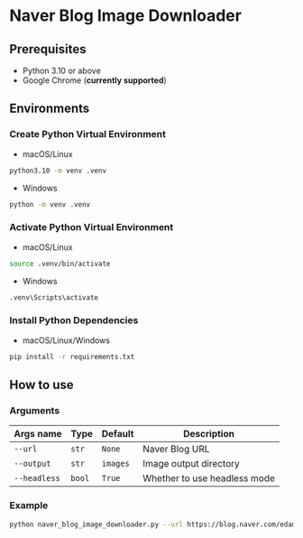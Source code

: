 # Naver Blog Image Downloader

## Prerequisites

* Python 3.10 or above
* Google Chrome (**currently supported**)

## Environments

### Create Python Virtual Environment

* macOS/Linux

```bash
python3.10 -m venv .venv
```

* Windows

```bash
python -m venv .venv
```

### Activate Python Virtual Environment

* macOS/Linux

```bash
source .venv/bin/activate
```

* Windows

```bash
.venv\Scripts\activate
```

### Install Python Dependencies

* macOS/Linux/Windows

```bash
pip install -r requirements.txt
```

## How to use

### Arguments

| Args name    | Type   | Default  | Description                  |
|--------------|--------|----------|------------------------------|
| `--url`      | `str`  | `None`   | Naver Blog URL               |
| `--output`   | `str`  | `images` | Image output directory       |
| `--headless` | `bool` | `True`   | Whether to use headless mode |

### Example

```bash
python naver_blog_image_downloader.py --url https://blog.naver.com/edament/223882152167 --output images --headless
```
